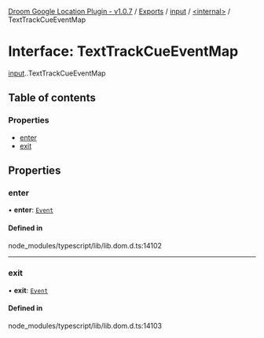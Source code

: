 [Droom Google Location Plugin - v1.0.7](../README.md) / [Exports](../modules.md) / [input](../modules/input.md) / [<internal\>](../modules/input._internal_.md) / TextTrackCueEventMap

# Interface: TextTrackCueEventMap

[input](../modules/input.md).[<internal>](../modules/input._internal_.md).TextTrackCueEventMap

## Table of contents

### Properties

- [enter](input._internal_.TextTrackCueEventMap.md#enter)
- [exit](input._internal_.TextTrackCueEventMap.md#exit)

## Properties

### enter

• **enter**: [`Event`](../modules/input._internal_.md#event)

#### Defined in

node_modules/typescript/lib/lib.dom.d.ts:14102

___

### exit

• **exit**: [`Event`](../modules/input._internal_.md#event)

#### Defined in

node_modules/typescript/lib/lib.dom.d.ts:14103
